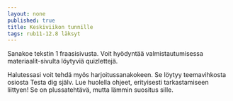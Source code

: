 ```yaml
---
layout: none
published: true
title: Keskiviikon tunnille
tags: rub11-12.8 läksyt
---
```

Sanakoe tekstin 1 fraasisivusta. Voit hyödyntää valmistautumisessa materiaalit-sivulta löytyviä quizlettejä.

Halutessasi voit tehdä myös harjoitussanakokeen. Se löytyy teemavihkosta osiosta Testa dig själv. Lue huolella ohjeet, erityisesti tarkastamiseen liittyen! Se on plussatehtävä, mutta lämmin suositus sille.